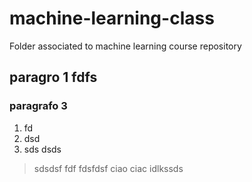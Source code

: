 # machine-learning-class
Folder associated to machine learning course repository

## paragro 1 fdfs

### paragrafo 3


1. fd
2. dsd
3. sds dsds

> sdsdsf fdf fdsfdsf ciao ciac idlkssds

